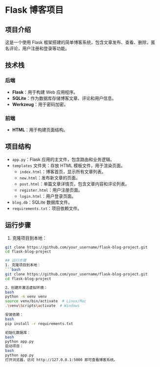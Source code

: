 # Flask 博客项目

## 项目介绍
这是一个使用 Flask 框架搭建的简单博客系统，包含文章发布、查看、删除，匿名评论，用户注册和登录等功能。

## 技术栈
### 后端
- **Flask**：用于构建 Web 应用程序。
- **SQLite**：作为数据库存储博客文章、评论和用户信息。
- **Werkzeug**：用于密码加密。

### 前端
- **HTML**：用于构建页面结构。

## 项目结构
- `app.py`：Flask 应用的主文件，包含路由和业务逻辑。
- `templates` 文件夹：存放 HTML 模板文件，用于渲染页面。
  - `index.html`：博客首页，显示所有文章列表。
  - `new.html`：发布新文章的页面。
  - `post.html`：单篇文章详情页，包含文章内容和评论列表。
  - `register.html`：用户注册页面。
  - `login.html`：用户登录页面。
- `blog.db`：SQLite 数据库文件。
- `requirements.txt`：项目依赖文件。

## 运行步骤
1. 克隆项目到本地：
```bash
git clone https://github.com/your_username/flask-blog-project.git
cd flask-blog-project

## 运行步骤
1. 克隆项目到本地：
```bash
git clone https://github.com/your_username/flask-blog-project.git
cd flask-blog-project

2、创建并激活虚拟环境：
bash
python -m venv venv
source venv/bin/activate  # Linux/Mac
.\venv\Scripts\activate  # Windows

安装依赖：
bash
pip install -r requirements.txt

初始化数据库：
bash
python app.py
启动项目：
bash
python app.py
打开浏览器，访问 http://127.0.0.1:5000 即可查看博客系统。
